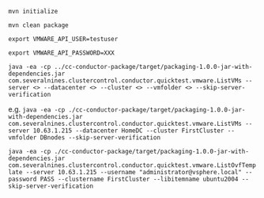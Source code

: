 ```mvn initialize```

```mvn clean package```

```export VMWARE_API_USER=testuser```

```export VMWARE_API_PASSWORD=XXX```

```java -ea -cp ../cc-conductor-package/target/packaging-1.0.0-jar-with-dependencies.jar com.severalnines.clustercontrol.conductor.quicktest.vmware.ListVMs --server <> --datacenter <> --cluster <> --vmfolder <> --skip-server-verification```

e.g. ```java -ea -cp ./cc-conductor-package/target/packaging-1.0.0-jar-with-dependencies.jar com.severalnines.clustercontrol.conductor.quicktest.vmware.ListVMs --server 10.63.1.215 --datacenter HomeDC --cluster FirstCluster --vmfolder DBnodes --skip-server-verification``` 

```java -ea -cp ./cc-conductor-package/target/packaging-1.0.0-jar-with-dependencies.jar  com.severalnines.clustercontrol.conductor.quicktest.vmware.ListOvfTemplate --server 10.63.1.215 --username "administrator@vsphere.local" --password PASS --clustername FirstCluster --libitemname ubuntu2004 --skip-server-verification```


